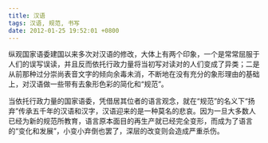 ```yaml
---
title: 汉语
tags: 汉语, 规范, 书写
date: 2012-01-25 19:52:01 +0800
---
```



纵观国家语委建国以来多次对汉语的修改，大体上有两个印象，一个是常常屈服于人们的误写误读，并且反而依托行政力量将当初写对读对的人们变成了异类；二是从前那种过分崇尚表音文字的倾向余毒未消，不断地在没有充分的象形理由的基础上，对汉语做一些带有去象形色彩的简化和“规范”。

当依托行政力量的国家语委，凭借居其位者的语言观念，就在“规范”的名义下“扬弃”传承五千年的汉语和汉字，汉语迎来的是一种莫名的悲哀。因为一旦大多数人已经为新的规范所教育，语言原本面目的再生产就已经完全变形，而成为了语言的“变化和发展”，小变小弃倒也罢了，深层的改变则会造成严重杀伤。

